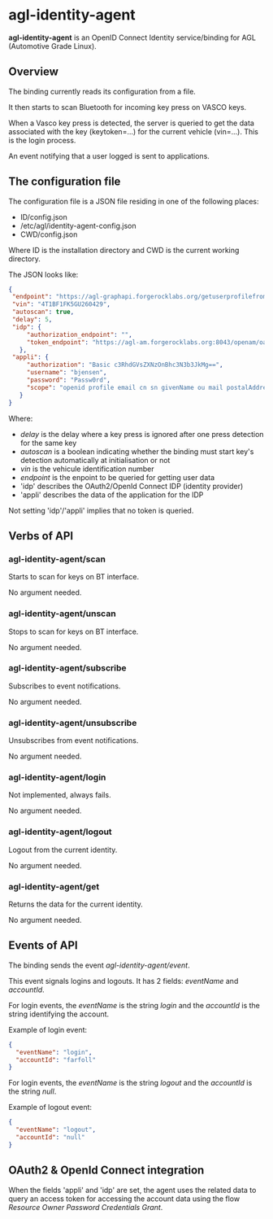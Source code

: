 agl-identity-agent
==================

**agl-identity-agent** is an OpenID Connect Identity service/binding
for AGL (Automotive Grade Linux).

Overview
--------

The binding currently reads its configuration from a file.

It then starts to scan Bluetooth for incoming key press on
VASCO keys.

When a Vasco key press is detected, the server is queried to
get the data associated with the key (keytoken=...) for the
current vehicle (vin=...).
This is the login process.

An event notifying that a user logged is sent to applications.

The configuration file
----------------------

The configuration file is a JSON file residing in one of the 
following places:

 - ID/config.json
 - /etc/agl/identity-agent-config.json
 - CWD/config.json

Where ID is the installation directory and CWD is the
current working directory.

The JSON looks like:

```json
{
 "endpoint": "https://agl-graphapi.forgerocklabs.org/getuserprofilefromtoken",
 "vin": "4T1BF1FK5GU260429",
 "autoscan": true,
 "delay": 5,
 "idp": {
     "authorization_endpoint": "",
     "token_endpoint": "https://agl-am.forgerocklabs.org:8043/openam/oauth2/stateless/access_token"
   },
 "appli": {
     "authorization": "Basic c3RhdGVsZXNzOnBhc3N3b3JkMg==",
     "username": "bjensen",
     "password": "Passw0rd",
     "scope": "openid profile email cn sn givenName ou mail postalAddress departmentNumber physicalDeliveryOfficeName facsimileTelephoneNumber"
   }
}
```

Where:

 - *delay* is the delay where a key press is ignored after one press
   detection for the same key
 - *autoscan* is a boolean indicating whether the binding must start
   key's detection automatically at initialisation or not
 - *vin* is the vehicule identification number
 - *endpoint* is the enpoint to be queried for getting user data
 - 'idp' describes the OAuth2/OpenId Connect IDP (identity provider)
 - 'appli' describes the data of the application for the IDP

Not setting 'idp'/'appli' implies that no token is queried.

Verbs of API
------------

### agl-identity-agent/scan

Starts to scan for keys on BT interface.

No argument needed.

### agl-identity-agent/unscan

Stops to scan for keys on BT interface.

No argument needed.

### agl-identity-agent/subscribe

Subscribes to event notifications.

No argument needed.

### agl-identity-agent/unsubscribe

Unsubscribes from event notifications.

No argument needed.

### agl-identity-agent/login

Not implemented, always fails.

No argument needed.

### agl-identity-agent/logout

Logout from the current identity.

No argument needed.

### agl-identity-agent/get

Returns the data for the current identity.

No argument needed.

Events of API
-------------

The binding sends the event *agl-identity-agent/event*.

This event signals logins and logouts. It has 2
fields: *eventName* and *accountId*.

For login events, the *eventName* is the string *login*
and the *accountId* is the string identifying the account.

Example of login event:

```json
{
  "eventName": "login",
  "accountId": "farfoll"
}
```

For login events, the *eventName* is the string *logout*
and the *accountId* is the string *null*.

Example of logout event:

```json
{
  "eventName": "logout",
  "accountId": "null"
}
```

OAuth2 & OpenId Connect integration
-----------------------------------

When the fields 'appli' and 'idp' are set, the agent uses the
related data to query an access token for accessing the account
data using the flow _Resource Owner Password Credentials Grant_.

